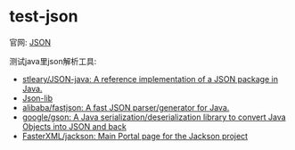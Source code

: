 # test-json

官网: [JSON](https://www.json.org)

测试java里json解析工具:
* [stleary/JSON-java: A reference implementation of a JSON package in Java.](https://github.com/stleary/JSON-java)
* [Json-lib](http://json-lib.sourceforge.net/)
* [alibaba/fastjson: A fast JSON parser/generator for Java.](https://github.com/alibaba/fastjson)
* [google/gson: A Java serialization/deserialization library to convert Java Objects into JSON and back](https://github.com/google/gson)
* [FasterXML/jackson: Main Portal page for the Jackson project](https://github.com/FasterXML/jackson)

